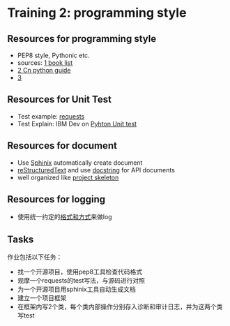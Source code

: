 # Training 2: programming style

## Resources for programming style

- PEP8 style, Pythonic etc.
- sources: [1 book list](http://docs.python-guide.org/en/latest/intro/learning/)
- [2 Cn python guide](https://pythonguidecn.readthedocs.io/zh/latest/)
- [3]()

## Resources for Unit Test

- Test example: [requests](https://github.com/requests/requests/tree/master/tests)
- Test Explain: IBM Dev on [Pyhton Unit test](https://www.ibm.com/developerworks/cn/linux/l-pyunit/index.html)

## Resources for document 

- Use [Sphinix](http://www.sphinx-doc.org/en/stable/) automatically create document
- [reStructuredText](http://docutils.sourceforge.net/rst.html) and use [docstring](https://pythonguidecn.readthedocs.io/zh/latest/writing/documentation.html#docstring-ref) for API documents
- well organized like [project skeleton](https://learnpythonthehardway.org/book/ex46.html)

## Resources for logging

- 使用统一约定的[格式和方式](https://pythonguidecn.readthedocs.io/zh/latest/writing/logging.html)来做log

## Tasks
作业包括以下任务：

- 找一个开源项目，使用pep8工具检查代码格式
- 观摩一个requests的test写法，与源码进行对照
- 为一个开源项目用sphinix工具自动生成文档
- 建立一个项目框架
- 在框架内写2个类，每个类内部操作分别存入诊断和审计日志，并为这两个类写test